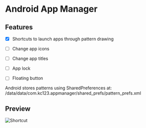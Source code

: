 # Android App Manager

## Features
- [x] Shortcuts to launch apps through pattern drawing
- [ ] Change app icons
- [ ] Change app titles
- [ ] App lock
- [ ] Floating button


Android stores patterns using SharedPreferences at:
/data/data/com.kc123.appmanager/shared_prefs/pattern_prefs.xml

## Preview
![Shortcut](assets/demo.gif)

